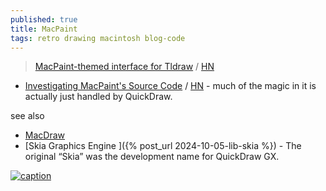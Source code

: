 ```yaml
---
published: true
title: MacPaint
tags: retro drawing macintosh blog-code
---
```

>  [MacPaint-themed interface for Tldraw](https://paint.withdiagram.com/) / [HN](https://news.ycombinator.com/item?id=30508508)

<link rel="shortcut icon" href="https://img.icons8.com/?size=100&id=22195&format=png" type="image/x-icon" />

- [	Investigating MacPaint's Source Code](https://ztoz.blog/posts/macpaint-source-code/) / [HN](https://news.ycombinator.com/item?id=43589156) - much of the magic in it is actually just handled by QuickDraw.

see also
- [MacDraw](https://www.macintoshrepository.org/2204-macdraw)
- [Skia Graphics Engine ]({% post_url 2024-10-05-lib-skia %}) - The original “Skia” was the development name for QuickDraw GX.

[![caption](https://ztoz.blog/posts/macpaint-source-code/04_applegeisha.gif)](https://ztoz.blog/posts/macpaint-source-code/)
